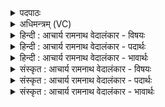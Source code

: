 <details><summary>पदपाठः</summary>

न꣢। किः꣣। रेव꣡न्त꣢म्। स꣣ख्या꣡य꣢। स꣣। ख्या꣡य꣢꣯। वि꣣न्दसे। पी꣡य꣢꣯न्ति। ते꣣। सुराश्वः꣢। य꣣दा꣢। कृ꣣णो꣡षि꣢। न꣣दनु꣢म्। सम्। ऊह꣣सि। आ꣢त्। इत्। पि꣣ता꣢। इ꣣व। हूयसे। १३९०।
</details>

<details><summary>अधिमन्त्रम् (VC)</summary>

- इन्द्रः
- सौभरि: काण्व:
- काकुभः प्रगाथः (विषमा ककुप्, समा सतोबृहती)
- पञ्चमः
</details>

<details><summary>हिन्दी : आचार्य रामनाथ वेदालंकार - विषयः</summary>

अगले मन्त्र में परमात्मा को संबोधन है।
</details>

<details><summary>हिन्दी : आचार्य रामनाथ वेदालंकार - पदार्थः</summary>

पदार्थान्वयभाषाः -  हे इन्द्र ! हे सर्वान्तर्यामी जगदीश्वर ! आप (रेवन्तम्) जिसके पास केवल धन है, दान, परोपकार आदि नहीं है, ऐसे मनुष्य को (सख्याय) मित्रता के लिए (न किः) कभी नहीं (विन्दसे) पाते हो। (ते) वे केवल धनवाले लोग (सुराश्वः) मदिरा-पान द्वारा प्रमत्त हुओं के समान धन के मद से प्रमत्त हुए (पीयन्ति) हिंसा करते हैं, सताते हैं। (यदा) जब, आप धनवान् को (नदनुम्) स्तोत्र नाद गुँजानेवाला स्तोता (कृणोषि) बनाते हो, तब (समूहसि) उसे उत्तम स्थिति प्राप्त करा देते हो, (आत् इत्) उसके अनन्तर उससे आप (पिता इव) पिता के समान (हूयसे) बुलाये जाते हो ॥२॥ यहाँ उपमालङ्कार है ॥२॥
</details>

<details><summary>हिन्दी : आचार्य रामनाथ वेदालंकार - भावार्थः</summary>

भावार्थभाषाः -  धन पाकर जो लोग ऐश्वर्य के मद में मस्त नास्तिक होकर न सत्पात्रों में धन का दान करते हैं,न धर्माचार का सेवन करते हैं,न परमेश्वर को उपासते हैं,उनका धन धन नहीं,किन्तु उनके लिए मौत ही सिद्ध होता है ॥२॥
</details>

<details><summary>संस्कृत : आचार्य रामनाथ वेदालंकार - विषयः</summary>

अथ परमात्मानं सम्बोधयति।
</details>

<details><summary>संस्कृत : आचार्य रामनाथ वेदालंकार - पदार्थः</summary>

पदार्थान्वयभाषाः -  हे इन्द्र ! हे सर्वान्तर्यामिन् जगदीश्वर ! त्वम् रेवन्तम् केवलधनवन्तं दानपरोपकारादिरहितं जनम् (सख्याय) सखिभावाय (न किः) न कदापि (विन्दसे) प्राप्नोषि, (ते) केवलधनवन्तो जनाः (सुराश्वः) सुरापानेन प्रमत्ताः इव धनमदप्रमत्ताः सन्तः। [सुरया श्वयति वर्द्धते प्रमत्तो भवति यः स सुराशूः, ते सुराश्वः।] (पीयन्ति) हिंसन्ति दीनान् जनान् पीडयन्ति। [पीयतिः हिंसाकर्मा। निरु० ४।२५।] (यदा) यस्मिन् काले, त्वम् धनवन्तं जनम् (नदनुम्) स्तोतारम् (कृणोषि) करोषि, तदा (समूहसि) संवहसि, शोभनां स्थितिं प्रापयसि, (आत् इत्) तदनन्तरमेव, तेन त्वम् (पिता इव) जनक इव (हूयसे) स्तूयसे ॥२॥ अत्रोपमालङ्कारः ॥२॥
</details>

<details><summary>संस्कृत : आचार्य रामनाथ वेदालंकार - भावार्थः</summary>

भावार्थभाषाः -  धनं प्राप्य ये जना ऐश्वर्यमदमत्ता नास्तिकाः सन्तो न सत्पात्रेषु धनदानं कुर्वन्ति,न धर्माचारं सेवन्ते,न परमेश्वरमुपासते तेषां धनं धनं न प्रत्युत तत्कृते मृत्युरेव ॥२॥
</details>